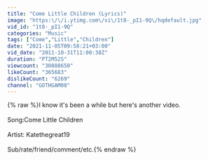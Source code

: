 ```yaml
---
title: "Come Little Children (Lyrics)"
image: "https:\/\/i.ytimg.com\/vi\/1t8-_pI1-9Q\/hqdefault.jpg"
vid_id: "1t8-_pI1-9Q"
categories: "Music"
tags: ["Come","Little","Children"]
date: "2021-11-05T09:58:21+03:00"
vid_date: "2011-10-31T11:00:38Z"
duration: "PT2M52S"
viewcount: "30888650"
likeCount: "365683"
dislikeCount: "6269"
channel: "GOTHGAM08"
---
```

{% raw %}I know it's been a while but here's another video. <br /><br />Song:Come Little Children<br /><br />Artist: Katethegreat19<br /><br />Sub/rate/friend/comment/etc.{% endraw %}
